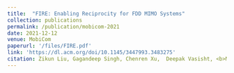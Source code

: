 ```yaml
---
title:  "FIRE: Enabling Reciprocity for FDD MIMO Systems"
collection: publications
permalink: /publication/mobicom-2021
date: 2021-12-12
venue: MobiCom
paperurl: '/files/FIRE.pdf'
link: 'https://dl.acm.org/doi/10.1145/3447993.3483275'
citation: Zikun Liu, Gagandeep Singh, Chenren Xu,  Deepak Vasisht, <b>MobiCom 2021</b>.
---
```

